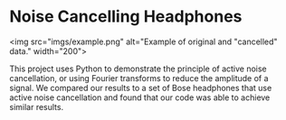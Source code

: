 # Noise Cancelling Headphones


<img src="imgs/example.png" alt="Example of original and "cancelled" data." width="200">

This project uses Python to demonstrate the principle of active noise cancellation, or using Fourier transforms to reduce the amplitude of a signal. We compared our results to a set of Bose headphones that use active noise cancellation and found that our code was able to achieve similar results. 
